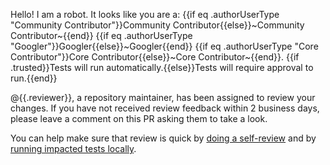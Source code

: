 Hello! I am a robot. It looks like you are a: {{if eq .authorUserType "Community Contributor"}}Community Contributor{{else}}~Community Contributor~{{end}} {{if eq .authorUserType "Googler"}}Googler{{else}}~Googler{{end}} {{if eq .authorUserType "Core Contributor"}}Core Contributor{{else}}~Core Contributor~{{end}}. {{if .trusted}}Tests will run automatically.{{else}}Tests will require approval to run.{{end}}

@{{.reviewer}}, a repository maintainer, has been assigned to review your changes. If you have not received review feedback within 2 business days, please leave a comment on this PR asking them to take a look.

You can help make sure that review is quick by [doing a self-review](https://googlecloudplatform.github.io/magic-modules/contribute/review-pr/) and by [running impacted tests locally](https://googlecloudplatform.github.io/magic-modules/get-started/run-provider-tests/).